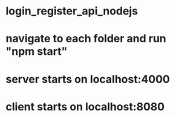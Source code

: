 # login_register_api_nodejs
# navigate to each folder and run "npm start"
# server starts on localhost:4000
# client starts on localhost:8080

